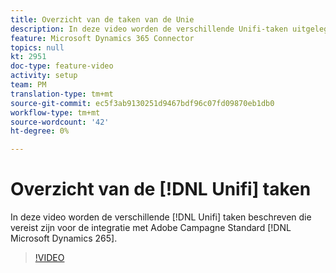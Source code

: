 ```yaml
---
title: Overzicht van de taken van de Unie
description: In deze video worden de verschillende Unifi-taken uitgelegd die vereist zijn voor de integratie van Adobe Campagne Standard met Microsoft Dynamics 265.
feature: Microsoft Dynamics 365 Connector
topics: null
kt: 2951
doc-type: feature-video
activity: setup
team: PM
translation-type: tm+mt
source-git-commit: ec5f3ab9130251d9467bdf96c07fd09870eb1db0
workflow-type: tm+mt
source-wordcount: '42'
ht-degree: 0%

---
```



# Overzicht van de [!DNL Unifi] taken

In deze video worden de verschillende [!DNL Unifi] taken beschreven die vereist zijn voor de integratie met Adobe Campagne Standard [!DNL Microsoft Dynamics 265].

>[!VIDEO](https://video.tv.adobe.com/v/27392?quality=12)
